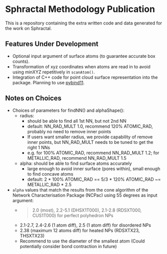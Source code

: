 # Sphractal Methodology Publication 

This is a repository containing the extra written code and data generated for the work on Sphractal. 

## Features Under Development
- Optional input argument of surface atoms (to guarantee accurate box counts).
- Transformation of xyz coordinates when atoms are read in to avoid using minXYZ repetitively in `scanAtom()`.
- Integration of C++ code for point cloud surface representation into the package. Planning to use [pybind11](https://pybind11.readthedocs.io/en/latest/classes.html).

## Notes on Choices  
- Choices of parameters for findNN() and alphaShape():
    - radius:
        - should be able to find all 1st NN, but not 2nd NN
        - default: NN_RAD_MULT 1.0, recommend 120% ATOMIC_RAD, probably no need to remove inner points
        - If users want smaller radius, we provide capability of remove inner points, but NN_RAD_MULT needs to be tuned to get the right 1 NNs
        - e.g. for 100% ATOMIC_RAD, recommend NN_RAD_MULT 1.2; for METALLIC_RAD, recommend NN_RAD_MULT 1.5
    - alpha: should be able to find surface atoms accurately
        - large enough to avoid inner surface (pores within), small enough to find concave atoms
        - default: 2 * 100% ATOMIC_RAD == 5/3 * 120% ATOMIC_RAD ~= METALLIC_RAD * 2.5
- `alpha` values that match the results from the cone algorithm of the Network Characterisation Package (NCPac) using 55 degrees as input argument:
    - > 2.0 (most), 2.2-5.1 (DHSX1T000), 2.1-2.8 (RDSXT000, CUS1T000) for perfect polyhedron NPs
    - 2.1-2.7, 2.4-2.6 (1 atom diff), 2.5 (1 atom diff) for disordered NPs
    - 2.38 (maximum 12 atoms diff) for heated NPs (RDSXTX23, THSXTX23)
    - Recommend to use the diameter of the smallest atom (Could potentially consider bond contraction in future)

